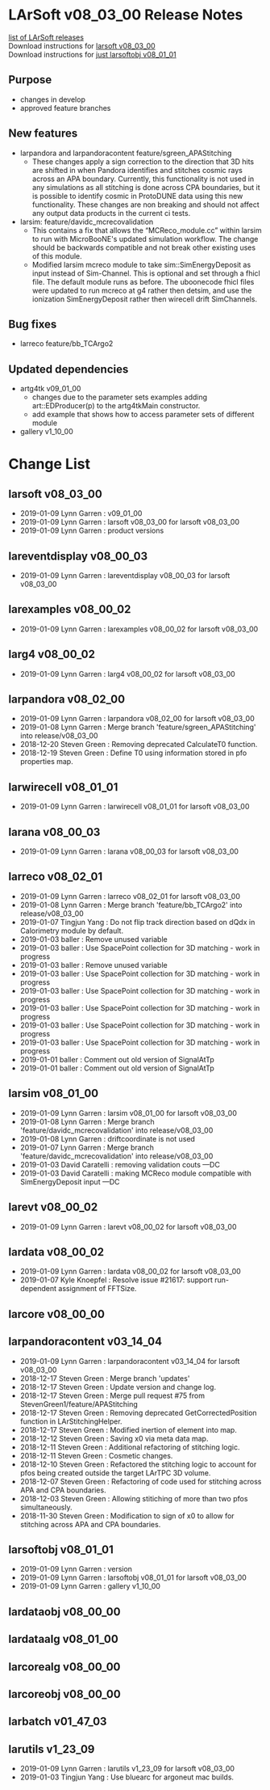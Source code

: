 # LArSoft v08_03_00 Release Notes



[list of LArSoft releases](LArSoft_release_list)  
Download instructions for [larsoft v08_03_00](https://scisoft.fnal.gov/scisoft/bundles/larsoft/v08_03_00/larsoft-v08_03_00.html)  
Download instructions for [just larsoftobj v08_01_01](https://scisoft.fnal.gov/scisoft/bundles/larsoftobj/v08_01_01/larsoftobj-v08_01_01.html)

## Purpose

-   changes in develop
-   approved feature branches

## New features

-   larpandora and larpandoracontent feature/sgreen_APAStitching
    -   These changes apply a sign correction to the direction that 3D hits are shifted in when Pandora identifies and stitches cosmic rays across an APA boundary. Currently, this functionality is not used in any simulations as all stitching is done across CPA boundaries, but it is possible to identify cosmic in ProtoDUNE data using this new functionality. These changes are non breaking and should not affect any output data products in the current ci tests.
-   larsim: feature/davidc_mcrecovalidation
    -   This contains a fix that allows the “MCReco_module.cc” within larsim to run with MicroBooNE's updated simulation workflow. The change should be backwards compatible and not break other existing uses of this module.
    -   Modified larsim mcreco module to take sim::SimEnergyDeposit as input instead of Sim-Channel. This is optional and set through a fhicl file. The default module runs as before. The uboonecode fhicl files were updated to run mcreco at g4 rather then detsim, and use the ionization SimEnergyDeposit rather then wirecell drift SimChannels.

## Bug fixes

-   larreco feature/bb_TCArgo2

## Updated dependencies

-   artg4tk v09_01_00
    -   changes due to the parameter sets examples adding art::EDProducer(p) to the artg4tkMain constructor.
    -   add example that shows how to access parameter sets of different module
-   gallery v1_10_00

# Change List

## larsoft v08_03_00

-   2019-01-09 Lynn Garren : v09_01_00
-   2019-01-09 Lynn Garren : larsoft v08_03_00 for larsoft v08_03_00
-   2019-01-09 Lynn Garren : product versions

## lareventdisplay v08_00_03

-   2019-01-09 Lynn Garren : lareventdisplay v08_00_03 for larsoft v08_03_00

## larexamples v08_00_02

-   2019-01-09 Lynn Garren : larexamples v08_00_02 for larsoft v08_03_00

## larg4 v08_00_02

-   2019-01-09 Lynn Garren : larg4 v08_00_02 for larsoft v08_03_00

## larpandora v08_02_00

-   2019-01-09 Lynn Garren : larpandora v08_02_00 for larsoft v08_03_00
-   2019-01-08 Lynn Garren : Merge branch 'feature/sgreen_APAStitching' into release/v08_03_00
-   2018-12-20 Steven Green : Removing deprecated CalculateT0 function.
-   2018-12-19 Steven Green : Define T0 using information stored in pfo properties map.

## larwirecell v08_01_01

-   2019-01-09 Lynn Garren : larwirecell v08_01_01 for larsoft v08_03_00

## larana v08_00_03

-   2019-01-09 Lynn Garren : larana v08_00_03 for larsoft v08_03_00

## larreco v08_02_01

-   2019-01-09 Lynn Garren : larreco v08_02_01 for larsoft v08_03_00
-   2019-01-08 Lynn Garren : Merge branch 'feature/bb_TCArgo2' into release/v08_03_00
-   2019-01-07 Tingjun Yang : Do not flip track direction based on dQdx in Calorimetry module by default.
-   2019-01-03 baller : Remove unused variable
-   2019-01-03 baller : Use SpacePoint collection for 3D matching - work in progress
-   2019-01-03 baller : Remove unused variable
-   2019-01-03 baller : Use SpacePoint collection for 3D matching - work in progress
-   2019-01-03 baller : Use SpacePoint collection for 3D matching - work in progress
-   2019-01-03 baller : Use SpacePoint collection for 3D matching - work in progress
-   2019-01-03 baller : Use SpacePoint collection for 3D matching - work in progress
-   2019-01-03 baller : Use SpacePoint collection for 3D matching - work in progress
-   2019-01-01 baller : Comment out old version of SignalAtTp
-   2019-01-01 baller : Comment out old version of SignalAtTp

## larsim v08_01_00

-   2019-01-09 Lynn Garren : larsim v08_01_00 for larsoft v08_03_00
-   2019-01-08 Lynn Garren : Merge branch 'feature/davidc_mcrecovalidation' into release/v08_03_00
-   2019-01-08 Lynn Garren : driftcoordinate is not used
-   2019-01-07 Lynn Garren : Merge branch 'feature/davidc_mcrecovalidation' into release/v08_03_00
-   2019-01-03 David Caratelli : removing validation couts —DC
-   2019-01-03 David Caratelli : making MCReco module compatible with SimEnergyDeposit input —DC

## larevt v08_00_02

-   2019-01-09 Lynn Garren : larevt v08_00_02 for larsoft v08_03_00

## lardata v08_00_02

-   2019-01-09 Lynn Garren : lardata v08_00_02 for larsoft v08_03_00
-   2019-01-07 Kyle Knoepfel : Resolve issue \#21617: support run-dependent assignment of FFTSize.

## larcore v08_00_00

## larpandoracontent v03_14_04

-   2019-01-09 Lynn Garren : larpandoracontent v03_14_04 for larsoft v08_03_00
-   2018-12-17 Steven Green : Merge branch 'updates'
-   2018-12-17 Steven Green : Update version and change log.
-   2018-12-17 Steven Green : Merge pull request \#75 from StevenGreen1/feature/APAStitching
-   2018-12-17 Steven Green : Removing deprecated GetCorrectedPosition function in LArStitchingHelper.
-   2018-12-17 Steven Green : Modified inertion of element into map.
-   2018-12-12 Steven Green : Saving x0 via meta data map.
-   2018-12-11 Steven Green : Additional refactoring of stitching logic.
-   2018-12-11 Steven Green : Cosmetic changes.
-   2018-12-10 Steven Green : Refactored the stitching logic to account for pfos being created outside the target LArTPC 3D volume.
-   2018-12-07 Steven Green : Refactoring of code used for stitching across APA and CPA boundaries.
-   2018-12-03 Steven Green : Allowing stitiching of more than two pfos simultaneously.
-   2018-11-30 Steven Green : Modification to sign of x0 to allow for stitching across APA and CPA boundaries.

## larsoftobj v08_01_01

-   2019-01-09 Lynn Garren : version
-   2019-01-09 Lynn Garren : larsoftobj v08_01_01 for larsoft v08_03_00
-   2019-01-09 Lynn Garren : gallery v1_10_00

## lardataobj v08_00_00

## lardataalg v08_01_00

## larcorealg v08_00_00

## larcoreobj v08_00_00

## larbatch v01_47_03

## larutils v1_23_09

-   2019-01-09 Lynn Garren : larutils v1_23_09 for larsoft v08_03_00
-   2019-01-03 Tingjun Yang : Use bluearc for argoneut mac builds.
